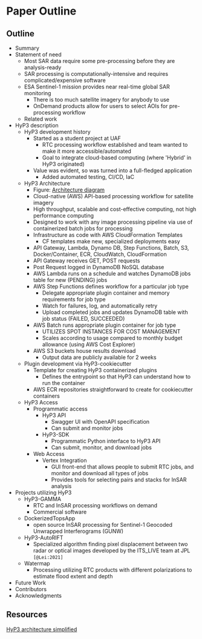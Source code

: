 # Paper Outline

## Outline
- Summary
- Statement of need
    - Most SAR data require some pre-processing before they are analysis-ready
    - SAR processing is computationally-intensive and requires complicated/expensive software
    - ESA Sentinel-1 mission provides near real-time global SAR monitoring 
      - There is too much satellite imagery for anybody to use
      - OnDemand products allow for users to select AOIs for pre-processing workflow
    - Related work
- HyP3 description
    - HyP3 development history
        - Started as a student project at UAF
          - RTC processing workflow established and team wanted to make it more accessible/automated
          - Goal to integrate cloud-based computing (where 'Hybrid' in HyP3 originated)
        - Value was evident, so was turned into a full-fledged application
            - Added automated testing, CI/CD, IaC
    - HyP3 Architecture 
        - Figure: [Architecture diagram](https://drive.google.com/file/d/1wZUPGl4pY1qF5ojNSODJ6mF2CAiM-EaT/view?usp=sharing)
        - Cloud-native (AWS) API-based processing workflow for satellite imagery 
        - High throughput, scalable and cost-effective computing, not high performance computing
        - Designed to work with any image processing pipeline via use of containerized batch jobs for processing
        - Infrastructure as code with AWS CloudFormation Templates
          - CF templates make new, specialized deployments easy
        - API Gateway, Lambda, Dynamo DB, Step Functions, Batch, S3, Docker/Container, ECR, CloudWatch, CloudFormation
        - API Gateway receives GET, POST requests
        - Post Request logged in DynamoDB NoSQL database
        - AWS Lambda runs on a schedule and watches DynamoDB jobs table for new (PENDING) jobs
        - AWS Step Functions defines workflow for a particular job type
            - Delegate appropriate plugin container and memory requirements for job type
            - Watch for failures, log, and automatically retry
            - Upload completed jobs and updates DynamoDB table with job status (FAILED, SUCCEEDED)
        - AWS Batch runs appropriate plugin container for job type
            - UTILIZES SPOT INSTANCES FOR COST MANAGEMENT
            - Scales according to usage compared to monthly budget allowance (using AWS Cost Explorer)
        - AWS S3 buckets house results download 
          - Output data are publicly available for 2 weeks 
    - Plugin development via HyP3-cookiecutter
        - Template for creating HyP3 containerized plugins
          - Defines the entrypoint so that HyP3 can understand how to run the container
        - AWS ECR repositories straightforward to create for cookiecutter containers
    - HyP3 Access
        - Programmatic access
            - HyP3 API
              - Swagger UI with OpenAPI specification
              - Can submit and monitor jobs
            - HyP3-SDK
              - Programmatic Python interface to HyP3 API
              - Can submit, monitor, and download jobs
        - Web Access
            - Vertex Integration
              - GUI front-end that allows people to submit RTC jobs, and monitor and download all types of jobs
              - Provides tools for selecting pairs and stacks for InSAR analysis
- Projects utilizing HyP3
    - HyP3-GAMMA 
      - RTC and InSAR processing workflows on demand
      - Commercial software 
    - DockerizedTopsApp
      - open source InSAR processing for Sentinel-1 Geocoded Unwrapped Interferograms (GUNW)
    - HyP3-AutoRIFT
      - Specialized algorithm finding pixel displacement between two radar or optical images developed by the ITS_LIVE team at JPL `[@Lei:2021]`
    - Watermap
      - Processing utilizing RTC products with different polarizations to estimate flood extent and depth
- Future Work
- Contributors
- Acknowledgments

## Resources
[HyP3 architecture simplified](https://docs.google.com/document/d/1HcSmjMB9YSBgyqb6WBZpu0euvIrzLlzLuCOI1cssGA0/edit)
